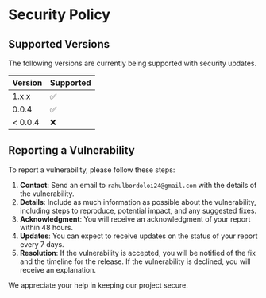 # Security Policy

## Supported Versions

The following versions are currently being supported with security updates.

| Version | Supported          |
|---------| ------------------ |
| 1.x.x   | :white_check_mark: |
| 0.0.4   | :white_check_mark: |
| < 0.0.4 | :x:                |

## Reporting a Vulnerability

To report a vulnerability, please follow these steps:

1. **Contact**: Send an email to `rahulbordoloi24@gmail.com` with the details of the vulnerability.
2. **Details**: Include as much information as possible about the vulnerability, including steps to reproduce, potential impact, and any suggested fixes.
3. **Acknowledgment**: You will receive an acknowledgment of your report within 48 hours.
4. **Updates**: You can expect to receive updates on the status of your report every 7 days.
5. **Resolution**: If the vulnerability is accepted, you will be notified of the fix and the timeline for the release. If the vulnerability is declined, you will receive an explanation.

We appreciate your help in keeping our project secure.
